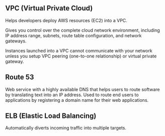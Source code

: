 ## VPC (Virtual Private Cloud)

Helps developers deploy AWS resources (EC2) into a VPC.

Gives you control over the complete cloud network environment, including IP address range, subnets, route table configuration, and network gateways.

Instances launched into a VPC cannot communicate with your network unless you setup VPC peering (one-to-one relationship) or virtual private gateway.

## Route 53

Web service with a highly available DNS that helps users to route software by translating text into an IP address. Used to route end users to applications by registering a domain name for their web applications.

## ELB (Elastic Load Balancing)

Automatically diverts incoming traffic into multiple targets.
